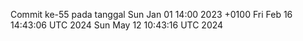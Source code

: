 Commit ke-55 pada tanggal Sun Jan 01 14:00 2023 +0100
Fri Feb 16 14:43:06 UTC 2024
Sun May 12 10:43:16 UTC 2024
